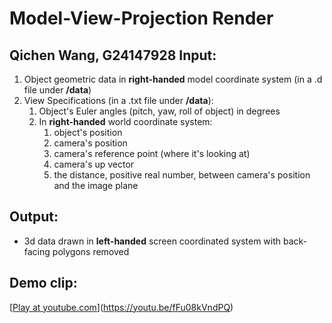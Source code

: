 **Model-View-Projection Render**
================================
Qichen Wang, G24147928
Input:
-----
   1. Object geometric data in **right-handed** model coordinate system (in a .d file under **/data**)
   2. View Specifications (in a .txt file under **/data**):
      1. Object's Euler angles (pitch, yaw, roll of object) in degrees
      2. In **right-handed** world coordinate system:
         1. object's position
         2. camera's position
         3. camera's reference point (where it's looking at)
         4. camera's up vector
         5. the distance, positive real number, between camera's position and the image plane 
   
   
Output:
------
  * 3d data drawn in **left-handed** screen coordinated system with back-facing polygons removed

Demo clip:
---------
[[Play at youtube.com](https://img.youtube.com/vi/fFu08kVndPQ/0.jpg)](https://youtu.be/fFu08kVndPQ)
